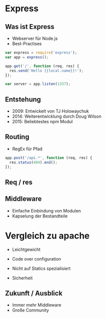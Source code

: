 # Express


## Was ist Express

* Webserver für Node.js
* Best-Practises

```javascript
var express = require('express');
var app = express();

app.get('/', function (req, res) {
  res.send('Hello {{local.name}}!');
});

var server = app.listen(1337);
```


## Entstehung

* 2009: Entwickelt von TJ Holowaychuk
* 2014: Weiterentwicklung durch Doug Wilson
* 2015: Beliebtestes npm Modul


## Routing

* RegEx für Pfad

```javascript
app.post('/api.*', function (req, res) {
  res.status(404).end();
]);
```


## Req / res


## Middleware

* Einfache Einbindung von Modulen
* Kapselung der Bestandteile


# Vergleich zu apache

* Leichtgewicht
* Code over configuration

* Nicht auf Statics spezialisiert
* Sicherheit


## Zukunft / Ausblick

* Immer mehr Middleware
* Große Community
